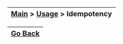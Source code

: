 | [Main](/README.md) > [Usage](/docs/Usage.md) > Idempotency |
|------------------------------------------------------------|

| [Go Back](/README.md) |
|-----------------------| 